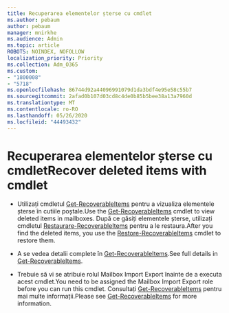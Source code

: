 ```yaml
---
title: Recuperarea elementelor șterse cu cmdlet
ms.author: pebaum
author: pebaum
manager: mnirkhe
ms.audience: Admin
ms.topic: article
ROBOTS: NOINDEX, NOFOLLOW
localization_priority: Priority
ms.collection: Adm_O365
ms.custom:
- "1800008"
- "5718"
ms.openlocfilehash: 86744d92a44096991079d1da3bdf4e95e58c55b7
ms.sourcegitcommit: 2afad0b107d03cd8c4de0b85b5bee38a13a7960d
ms.translationtype: MT
ms.contentlocale: ro-RO
ms.lasthandoff: 05/26/2020
ms.locfileid: "44493432"
---
```

# <a name="recover-deleted-items-with-cmdlet"></a><span data-ttu-id="ea0f8-102">Recuperarea elementelor șterse cu cmdlet</span><span class="sxs-lookup"><span data-stu-id="ea0f8-102">Recover deleted items with cmdlet</span></span>

- <span data-ttu-id="ea0f8-103">Utilizați cmdletul [Get-RecoverableItems](https://docs.microsoft.com/powershell/module/exchange/get-recoverableitems?view=exchange-ps) pentru a vizualiza elementele șterse în cutiile poștale.</span><span class="sxs-lookup"><span data-stu-id="ea0f8-103">Use the [Get-RecoverableItems](https://docs.microsoft.com/powershell/module/exchange/get-recoverableitems?view=exchange-ps) cmdlet to view deleted items in mailboxes.</span></span> <span data-ttu-id="ea0f8-104">După ce găsiți elementele șterse, utilizați cmdletul [Restaurare-RecoverableItems](https://docs.microsoft.com/powershell/module/exchange/Restore-RecoverableItems?view=exchange-ps) pentru a le restaura.</span><span class="sxs-lookup"><span data-stu-id="ea0f8-104">After you find the deleted items, you use the [Restore-RecoverableItems](https://docs.microsoft.com/powershell/module/exchange/Restore-RecoverableItems?view=exchange-ps) cmdlet to restore them.</span></span>

- <span data-ttu-id="ea0f8-105">A se vedea detalii complete în [Get-RecoverableItems](https://docs.microsoft.com/powershell/module/exchange/get-recoverableitems?view=exchange-ps).</span><span class="sxs-lookup"><span data-stu-id="ea0f8-105">See full details in [Get-RecoverableItems](https://docs.microsoft.com/powershell/module/exchange/get-recoverableitems?view=exchange-ps).</span></span>

- <span data-ttu-id="ea0f8-106">Trebuie să vi se atribuie rolul Mailbox Import Export înainte de a executa acest cmdlet.</span><span class="sxs-lookup"><span data-stu-id="ea0f8-106">You need to be assigned the Mailbox Import Export role before you can run this cmdlet.</span></span> <span data-ttu-id="ea0f8-107">Consultați [Get-RecoverableItems](https://docs.microsoft.com/powershell/module/exchange/get-recoverableitems?view=exchange-ps) pentru mai multe informații.</span><span class="sxs-lookup"><span data-stu-id="ea0f8-107">Please see [Get-RecoverableItems](https://docs.microsoft.com/powershell/module/exchange/get-recoverableitems?view=exchange-ps) for more information.</span></span>
